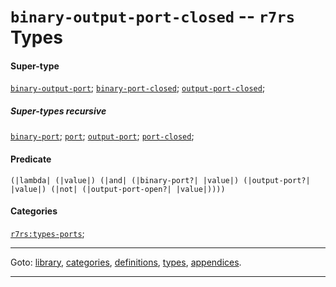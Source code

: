 

<a id='type__r7rs__binary-output-port-closed'></a>

# `binary-output-port-closed` -- `r7rs` Types


#### Super-type

[`binary-output-port`](../../r7rs/types/binary-output-port.md#type__r7rs__binary-output-port);
[`binary-port-closed`](../../r7rs/types/binary-port-closed.md#type__r7rs__binary-port-closed);
[`output-port-closed`](../../r7rs/types/output-port-closed.md#type__r7rs__output-port-closed);


##### Super-types recursive

[`binary-port`](../../r7rs/types/binary-port.md#type__r7rs__binary-port);
[`port`](../../r7rs/types/port.md#type__r7rs__port);
[`output-port`](../../r7rs/types/output-port.md#type__r7rs__output-port);
[`port-closed`](../../r7rs/types/port-closed.md#type__r7rs__port-closed);


#### Predicate

```
(|lambda| (|value|) (|and| (|binary-port?| |value|) (|output-port?| |value|) (|not| (|output-port-open?| |value|))))
```


#### Categories

[`r7rs:types-ports`](../../r7rs/categories/r7rs_3a_types-ports.md#category__r7rs__r7rs_3a_types-ports);

----

Goto: [library](../../r7rs/_index.md#library__r7rs), [categories](../../r7rs/categories/_index.md#toc__r7rs__categories), [definitions](../../r7rs/definitions/_index.md#toc__r7rs__definitions), [types](../../r7rs/types/_index.md#toc__r7rs__types), [appendices](../../r7rs/appendices/_index.md#toc__r7rs__appendices).

----

